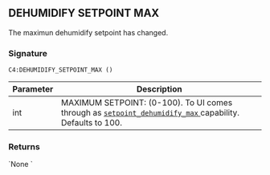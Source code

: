 ## DEHUMIDIFY SETPOINT MAX

The maximun dehumidify setpoint has changed.

### Signature

`C4:DEHUMIDIFY_SETPOINT_MAX ()`


| Parameter | Description |
| --- | --- |
| int | MAXIMUM SETPOINT: (0-100). To UI comes through as [`setpoint_dehumidify_max` ][1]capability. Defaults to 100. |


### Returns

\`None
\`

[1]:	https://control4.github.io/docs-driverworks-proxyprotocol/#thermostat-capabilities